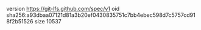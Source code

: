 version https://git-lfs.github.com/spec/v1
oid sha256:a93dbaa07121d81a3b20ef0430835751c7bb4ebec598d7c5757cd918f2b51526
size 10537
